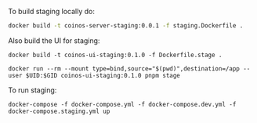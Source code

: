 To build staging locally do: 

```bash
docker build -t coinos-server-staging:0.0.1 -f staging.Dockerfile .
```


Also build the UI for staging:  

```
docker build -t coinos-ui-staging:0.1.0 -f Dockerfile.stage .

docker run --rm --mount type=bind,source="$(pwd)",destination=/app --user $UID:$GID coinos-ui-staging:0.1.0 pnpm stage
```


To run staging: 

```
docker-compose -f docker-compose.yml -f docker-compose.dev.yml -f docker-compose.staging.yml up

```